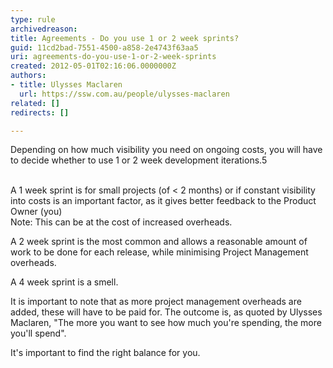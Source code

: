 ```yaml
---
type: rule
archivedreason: 
title: Agreements - Do you use 1 or 2 week sprints?
guid: 11cd2bad-7551-4500-a858-2e4743f63aa5
uri: agreements-do-you-use-1-or-2-week-sprints
created: 2012-05-01T02:16:06.0000000Z
authors:
- title: Ulysses Maclaren
  url: https://ssw.com.au/people/ulysses-maclaren
related: []
redirects: []

---
```



Depending on how much visibility you need on ongoing costs, you will have to decide whether to use 1 or 2 week development iterations.5
<br><excerpt class='endintro'></excerpt><br>
<p>​A 1 week sprint is for small projects (of &lt; 2 months) or if constant visibility into costs is an important factor, as it gives better feedback to the Product Owner (you)<br>Note&#58; This can be at the cost of increased overheads.</p>
<p>A 2 week sprint is the most common and allows a reasonable amount of work to be done for each release, while minimising Project Management overheads. </p>
<p>A 4 week sprint is a smell.</p>
<p>It is important to note that as more project management overheads are added, these will have to be paid for. The outcome is, as quoted by Ulysses Maclaren,&#160;&quot;The more you want to see how much you're spending, the more you'll spend&quot;. </p>
<p>It's important to find the right balance for you.<br></p>



